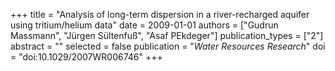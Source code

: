 +++
title = "Analysis of long-term dispersion in a river-recharged aquifer using tritium/helium data"
date = 2009-01-01
authors = ["Gudrun Massmann", "Jürgen Sültenfuß", "Asaf PEkdeger"]
publication_types = ["2"]
abstract = ""
selected = false
publication = "*Water Resources Research*"
doi = "doi:10.1029/2007WR006746"
+++

